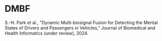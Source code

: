 # DMBF
S.-H. Park et al., "Dynamic Multi-biosignal Fusion for Detecting the Mental States of Drivers and Passengers in Vehicles," Journal of Biomedical and Health Informatics (under review), 2024. 
